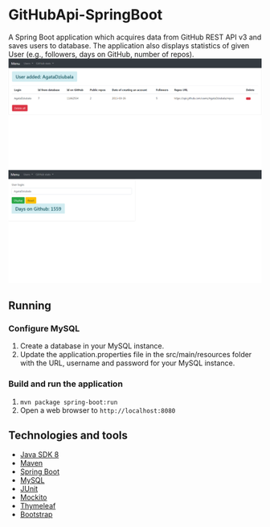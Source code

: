 # GitHubApi-SpringBoot

A Spring Boot application which acquires data from GitHub REST API v3 and saves users to database. The application also displays statistics of given User (e.g., followers, days on GitHub, number of repos).
![](https://github.com/AgataDziubala/GitHubApi-SpringBoot/blob/master/screenshot1.PNG)
![](https://github.com/AgataDziubala/GitHubApi-SpringBoot/blob/master/screenshot2.PNG)
## Running

### Configure MySQL

1. Create a database in your MySQL instance.
2. Update the application.properties file in the src/main/resources folder with the URL, username and password for your MySQL instance. 

### Build and run the application

1. `mvn package spring-boot:run`
2. Open a web browser to `http://localhost:8080`


## Technologies and tools
* [Java SDK 8](http://www.oracle.com/technetwork/java/javase/downloads/jdk8-downloads-2133151.html)
* [Maven](https://maven.apache.org/)
* [Spring Boot](https://spring.io/projects/spring-boot)
* [MySQL](https://www.mysql.com/)
* [JUnit](https://junit.org/junit4/)
* [Mockito](http://site.mockito.org/)
* [Thymeleaf](https://www.thymeleaf.org/)
* [Bootstrap](https://getbootstrap.com/)
